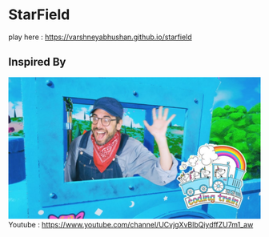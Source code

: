 # StarField
play here : https://varshneyabhushan.github.io/starfield
## Inspired By
![alt]( /src/codingtrain.jpg "coding train")
Youtube : https://www.youtube.com/channel/UCvjgXvBlbQiydffZU7m1_aw